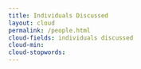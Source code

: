 ```yaml
---
title: Individuals Discussed
layout: cloud
permalink: /people.html
cloud-fields: individuals discussed
cloud-min: 
cloud-stopwords:
---
```


